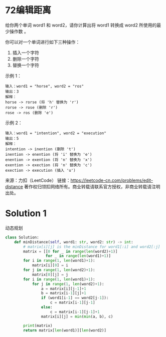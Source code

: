 # 72编辑距离

给你两个单词 word1 和 word2，请你计算出将 word1 转换成 word2 所使用的最少操作数 。

你可以对一个单词进行如下三种操作：
1. 插入一个字符
2. 删除一个字符
3. 替换一个字符

示例 1：
```
输入：word1 = "horse", word2 = "ros"
输出：3
解释：
horse -> rorse (将 'h' 替换为 'r')
rorse -> rose (删除 'r')
rose -> ros (删除 'e')
```
示例 2：
```
输入：word1 = "intention", word2 = "execution"
输出：5
解释：
intention -> inention (删除 't')
inention -> enention (将 'i' 替换为 'e')
enention -> exention (将 'n' 替换为 'x')
exention -> exection (将 'n' 替换为 'c')
exection -> execution (插入 'u')
```
来源：力扣（LeetCode）
链接：https://leetcode-cn.com/problems/edit-distance
著作权归领扣网络所有。商业转载请联系官方授权，非商业转载请注明出处。

# Solution 1
动态规划  
``` python
class Solution:
    def minDistance(self, word1: str, word2: str) -> int:
        # matrix[i][j] is the minDistance for word1[:i] and word2[:j]
        matrix = [[0 for _ in range(len(word2)+1)]
                  for _ in range(len(word1)+1)]
        for i in range(1, len(word1)+1):
            matrix[i][0] = i
        for j in range(1, len(word2)+1):
            matrix[0][j] = j
        for i in range(1, len(word1)+1):
            for j in range(1, len(word2)+1):
                a = matrix[i][j-1]+1
                b = matrix[i-1][j]+1
                if (word1[i-1] == word2[j-1]):
                    c = matrix[i-1][j-1]
                else:
                    c = matrix[i-1][j-1]+1
                matrix[i][j] = min(min(a, b), c)

        print(matrix)
        return matrix[len(word1)][len(word2)]
```